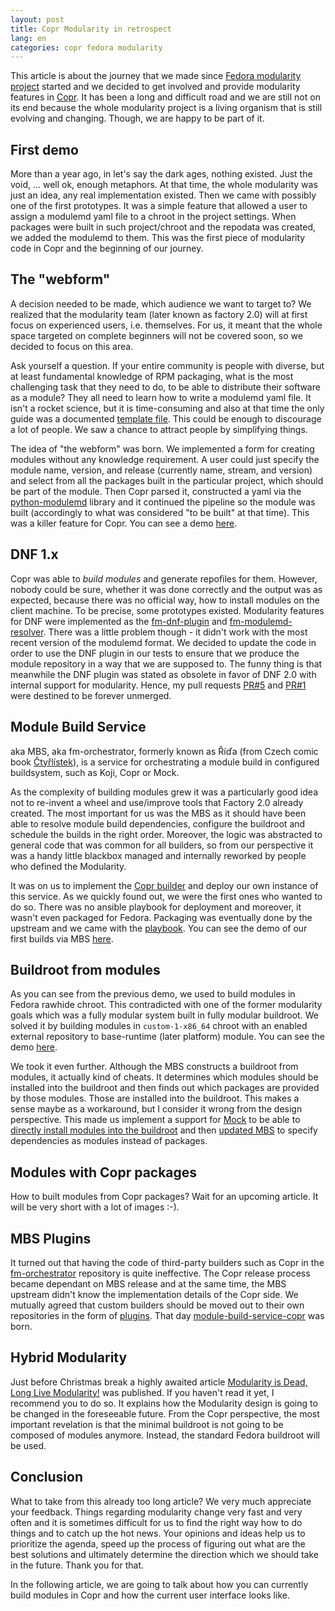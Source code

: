 ```yaml
---
layout: post
title: Copr Modularity in retrospect
lang: en
categories: copr fedora modularity
---
```


This article is about the journey that we made since [Fedora modularity project](https://docs.pagure.org/modularity/) started and we decided to get involved and provide modularity features in [Copr](http://copr.fedoraproject.org/). It has been a long and difficult road and we are still not on its end because the whole modularity project is a living organism that is still evolving and changing. Though, we are happy to be part of it.


## First demo
More than a year ago, in let's say the dark ages, nothing existed. Just the void, ... well ok, enough metaphors. At that time, the whole modularity was just an idea, any real implementation existed. Then we came with possibly one of the first prototypes. It was a simple feature that allowed a user to assign a modulemd yaml file to a chroot in the project settings. When packages were built in such project/chroot and the repodata was created, we added the modulemd to them. This was the first piece of modularity code in Copr and the beginning of our journey.


## The "webform"
A decision needed to be made, which audience we want to target to? We realized that the modularity team (later known as factory 2.0) will at first focus on experienced users, i.e. themselves. For us, it meant that the whole space targeted on complete beginners will not be covered soon, so we decided to focus on this area.

Ask yourself a question. If your entire community is people with diverse, but at least fundamental knowledge of RPM packaging, what is the most challenging task that they need to do, to be able to distribute their software as a module? They all need to learn how to write a modulemd yaml file. It isn't a rocket science, but it is time-consuming and also at that time the only guide was a documented [template file](https://pagure.io/modulemd/blob/master/f/spec.yaml). This could be enough to discourage a lot of people. We saw a chance to attract people by simplifying things.

The idea of "the webform" was born. We implemented a form for creating modules without any knowledge requirement. A user could just specify the module name, version, and release (currently name, stream, and version) and select from all the packages built in the particular project, which should be part of the module. Then Copr parsed it, constructed a yaml via the [python-modulemd](http://modulemd.readthedocs.io) library and it continued the pipeline so the module was built (accordingly to what was considered "to be built" at that time). This was a killer feature for Copr. You can see a demo [here](https://www.youtube.com/watch?v=uNW8QEzsdDg).


## DNF 1.x
Copr was able to _build modules_ and generate repofiles for them. However, nobody could be sure, whether it was done correctly and the output was as expected, because there was no official way, how to install modules on the client machine. To be precise, some prototypes existed. Modularity features for DNF were implemented as the [fm-dnf-plugin](https://pagure.io/fm-dnf-plugin) and [fm-modulemd-resolver](https://pagure.io/fm-modulemd-resolver). There was a little problem though - it didn't work with the most recent version of the modulemd format. We decided to update the code in order to use the DNF plugin in our tests to ensure that we produce the module repository in a way that we are supposed to. The funny thing is that meanwhile the DNF plugin was stated as obsolete in favor of DNF 2.0 with internal support for modularity. Hence, my pull requests [PR#5](https://pagure.io/fm-dnf-plugin/pull-request/5) and [PR#1](https://pagure.io/fm-modulemd-resolver/pull-request/1) were destined to be forever unmerged.


## Module Build Service
aka MBS, aka fm-orchestrator, formerly known as Říďa (from Czech comic book [Čtyřlístek](https://comicsdb.cz/comics/1312/ctyrlistek-092-rida-to-zaridi)), is a service for orchestrating a module build in configured buildsystem, such as Koji, Copr or Mock.

As the complexity of building modules grew it was a particularly good idea not to re-invent a wheel and use/improve tools that Factory 2.0 already created. The most important for us was the MBS as it should have been able to resolve module build dependencies, configure the buildroot and schedule the builds in the right order. Moreover, the logic was abstracted to general code that was common for all builders, so from our perspective it was a handy little blackbox managed and internally reworked by people who defined the Modularity.

It was on us to implement the [Copr builder](https://pagure.io/copr/module-build-service-copr/blob/master/f/module_build_service_copr/builder/CoprModuleBuilder.py) and deploy our own instance of this service. As we quickly found out, we were the first ones who wanted to do so. There was no ansible playbook for deployment and moreover, it wasn't even packaged for Fedora. Packaging was eventually done by the upstream and we came with the [playbook](https://pagure.io/fm-orchestrator/issue/220). You can see the demo of our first builds via MBS [here](https://www.youtube.com/watch?v=28wJ5qT8glA).


## Buildroot from modules
As you can see from the previous demo, we used to build modules in Fedora rawhide chroot. This contradicted with one of the former modularity goals which was a fully modular system built in fully modular buildroot. We solved it by building modules in `custom-1-x86_64` chroot with an enabled external repository to base-runtime (later platform) module. You can see the demo [here](https://www.youtube.com/watch?v=mlo27-CIXD8).

We took it even further. Although the MBS constructs a buildroot from modules, it actually kind of cheats. It determines which modules should be installed into the buildroot and then finds out which packages are provided by those modules. Those are installed into the buildroot. This makes a sense maybe as a workaround, but I consider it wrong from the design perspective. This made us implement a support for [Mock](https://github.com/rpm-software-management/mock) to be able to [directly install modules into the buildroot](https://github.com/rpm-software-management/mock/wiki/Release-Notes-1.4.2) and then [updated MBS](https://pagure.io/fm-orchestrator/pull-request/765) to specify dependencies as modules instead of packages.


## Modules with Copr packages
How to built modules from Copr packages? Wait for an upcoming article. It will be very short with a lot of images :-).


## MBS Plugins
It turned out that having the code of third-party builders such as Copr in the [fm-orchestrator](https://pagure.io/fm-orchestrator) repository is quite ineffective. The Copr release process became dependant on MBS release and at the same time, the MBS upstream didn't know the implementation details of the Copr side. We mutually agreed that custom builders should be moved out to their own repositories in the form of [plugins](https://pagure.io/fm-orchestrator/pull-request/787). That day [module-build-service-copr](https://pagure.io/copr/module-build-service-copr) was born.


## Hybrid Modularity
Just before Christmas break a highly awaited article [Modularity is Dead, Long Live Modularity!](https://communityblog.fedoraproject.org/modularity-dead-long-live-modularity/) was published. If you haven't read it yet, I recommend you to do so. It explains how the Modularity design is going to be changed in the foreseeable future. From the Copr perspective, the most important revelation is that the minimal buildroot is not going to be composed of modules anymore. Instead, the standard Fedora buildroot will be used.


## Conclusion
What to take from this already too long article? We very much appreciate your feedback. Things regarding modularity change very fast and very often and it is sometimes difficult for us to find the right way how to do things and to catch up the hot news. Your opinions and ideas help us to prioritize the agenda, speed up the process of figuring out what are the best solutions and ultimately determine the direction which we should take in the future. Thank you for that.

In the following article, we are going to talk about how you can currently build modules in Copr and how the current user interface looks like.
